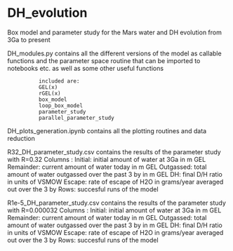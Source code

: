 # DH_evolution
Box model and parameter study for the Mars water and DH evolution from 3Ga to present

DH_modules.py contains all the different versions of the model as callable functions and the parameter space routine 
              that can be imported to notebooks etc. as well as some other useful functions 

              included are:
              GEL(x)
              rGEL(x)
              box_model
              loop_box_model
              parameter_study
              parallel_parameter_study

DH_plots_generation.ipynb contains all the plotting routines and data reduction 

R32_DH_parameter_study.csv contains the results of the parameter study with R=0.32
                           Columns : 
                           Initial: initial amount of water at 3Ga in m GEL
                           Remainder: current amount of water today in m GEL
                           Outgassed: total amount of water outgassed over the past 3 by in m GEL
                           DH: final D/H ratio in units of VSMOW
                           Escape: rate of escape of H2O in grams/year averaged out over the 3 by
                           Rows: 
                           succesful runs of the model

R1e-5_DH_parameter_study.csv contains the results of the parameter study with R=0.000032
                             Columns : 
                             Initial: initial amount of water at 3Ga in m GEL
                             Remainder: current amount of water today in m GEL
                             Outgassed: total amount of water outgassed over the past 3 by in m GEL
                             DH: final D/H ratio in units of VSMOW
                             Escape: rate of escape of H2O in grams/year averaged out over the 3 by
                             Rows: 
                             succesful runs of the model
